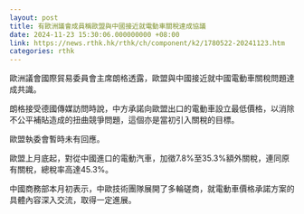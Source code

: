 ```yaml
---
layout: post
title: 有歐洲議會成員稱歐盟與中國接近就電動車關稅達成協議
date: 2024-11-23 15:30:06.000000000 +08:00
link: https://news.rthk.hk/rthk/ch/component/k2/1780522-20241123.htm
categories: rthk
---
```


歐洲議會國際貿易委員會主席朗格透露，歐盟與中國接近就中國電動車關稅問題達成共識。

朗格接受德國傳媒訪問時說，中方承諾向歐盟出口的電動車設立最低價格，以消除不公平補貼造成的扭曲競爭問題，這個亦是當初引入關稅的目標。

歐盟執委會暫時未有回應。

歐盟上月底起，對從中國進口的電動汽車，加徵7.8%至35.3%額外關稅，連同原有關稅，總稅率高達45.3%。

中國商務部本月初表示，中歐技術團隊展開了多輪磋商，就電動車價格承諾方案的具體內容深入交流，取得一定進展。
